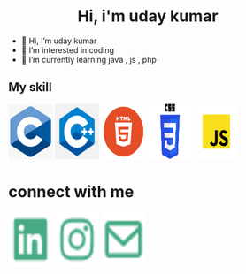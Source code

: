 <style>
img{
    height:100px;
    width:80px;
    /* display:flex;
    justify-content:inline;
    flex-wrap:wrap; */
}
</style>
<h1 align="Center">Hi, i'm uday kumar</h1>

- 👋 Hi, I’m uday kumar 
- 👀 I’m interested in coding
- 🌱 I’m currently learning java , js , php
<!--- 
- 📫 How to reach me ...
- 😄 Pronouns: ...
- ⚡ Fun fact: ...
--->
<!---
udaybscitstudent/udaybscitstudent is a ✨ special ✨ repository because its `README.md` (this file) appears on your GitHub profile.
You can click the Preview link to take a look at your changes.
--->
<h2>My skill</h2>
<img src="c.png">
<img src="c++.png">
<img src="html.png">
<img src="css.png">
<img src="js.png">
<h1>connect with me</h1>
<a href="https://rb.gy/bgoh0z"><img src="linkedin.png"></a>
<a href="https://rb.gy/oppz38"><img src="instagram1.png"></a>
<a href="#"><img src="email.png"></a>
